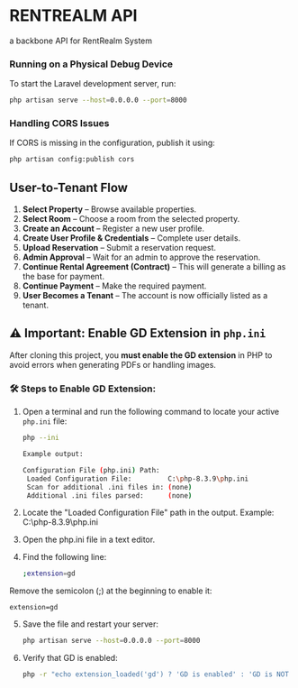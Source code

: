 
# RENTREALM API

a backbone API for RentRealm System

### Running on a Physical Debug Device

To start the Laravel development server, run:

```sh
php artisan serve --host=0.0.0.0 --port=8000
```

### Handling CORS Issues

If CORS is missing in the configuration, publish it using:

```sh
php artisan config:publish cors
```

## User-to-Tenant Flow

1. **Select Property** – Browse available properties.
2. **Select Room** – Choose a room from the selected property.
3. **Create an Account** – Register a new user profile.
4. **Create User Profile & Credentials** – Complete user details.
5. **Upload Reservation** – Submit a reservation request.
6. **Admin Approval** – Wait for an admin to approve the reservation.
7. **Continue Rental Agreement (Contract)** – This will generate a billing as the base for payment.
8. **Continue Payment** – Make the required payment.
9. **User Becomes a Tenant** – The account is now officially listed as a tenant.

## ⚠️ Important: Enable GD Extension in `php.ini`

After cloning this project, you **must enable the GD extension** in PHP to avoid errors when generating PDFs or handling images.

### 🛠 Steps to Enable GD Extension:
1. Open a terminal and run the following command to locate your active `php.ini` file:
   ```sh
   php --ini

   Example output:

   Configuration File (php.ini) Path:
    Loaded Configuration File:         C:\php-8.3.9\php.ini
    Scan for additional .ini files in: (none)
    Additional .ini files parsed:      (none)

2. Locate the "Loaded Configuration File" path in the output.
Example: C:\php-8.3.9\php.ini

3. Open the php.ini file in a text editor.

4. Find the following line:

    ```sh
    ;extension=gd

Remove the semicolon (;) at the beginning to enable it:

    extension=gd

5. Save the file and restart your server:

    ```sh
    php artisan serve --host=0.0.0.0 --port=8000

6. Verify that GD is enabled:

    ```sh
    php -r "echo extension_loaded('gd') ? 'GD is enabled' : 'GD is NOT enabled';"
##





